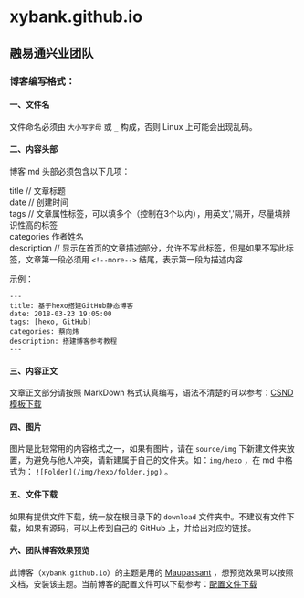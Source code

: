 # xybank.github.io

## 融易通兴业团队

### 博客编写格式：

#### 一、文件名

文件命名必须由 `大小写字母` 或 `_` 构成，否则 Linux 上可能会出现乱码。

#### 二、内容头部

博客 md 头部必须包含以下几项：

title // 文章标题  
date // 创建时间  
tags // 文章属性标签，可以填多个（控制在3个以内），用英文','隔开，尽量填辨识性高的标签  
categories 作者姓名  
description // 显示在首页的文章描述部分，允许不写此标签，但是如果不写此标签，文章第一段必须用 `<!--more-->` 结尾，表示第一段为描述内容  

示例：

```
---
title: 基于hexo搭建GitHub静态博客
date: 2018-03-23 19:05:00
tags: [hexo, GitHub]
categories: 蔡向炜
description: 搭建博客参考教程
---
```

#### 三、内容正文

文章正文部分请按照 MarkDown 格式认真编写，语法不清楚的可以参考：[CSND模板下载](https://xybank.github.io/download/MarkDown.rar)

#### 四、图片

图片是比较常用的内容格式之一，如果有图片，请在 `source/img` 下新建文件夹放置，为避免与他人冲突，请新建属于自己的文件夹。如：`img/hexo` ，在 md 中格式为： `![Folder](/img/hexo/folder.jpg)` 。  

#### 五、文件下载

如果有提供文件下载，统一放在根目录下的 `download` 文件夹中。不建议有文件下载，如果有源码，可以上传到自己的 GitHub 上，并给出对应的链接。

#### 六、团队博客效果预览

此博客（`xybank.github.io`）的主题是用的 [Maupassant](https://github.com/tufu9441/maupassant-hexo) ，想预览效果可以按照文档，安装该主题。当前博客的配置文件可以下载参考：[配置文件下载](https://xybank.github.io/download/blog_onfig.rar)

